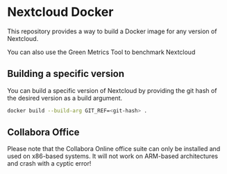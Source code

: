 # Nextcloud Docker

This repository provides a way to build a Docker image for any version of Nextcloud.

You can also use the Green Metrics Tool to benchmark Nextcloud

## Building a specific version

You can build a specific version of Nextcloud by providing the git hash of the desired version as a build argument.

```bash
docker build --build-arg GIT_REF=<git-hash> .
```

## Collabora Office

Please note that the Collabora Online office suite can only be installed and used on x86-based systems. It will not work on ARM-based architectures and crash with a cyptic error!

